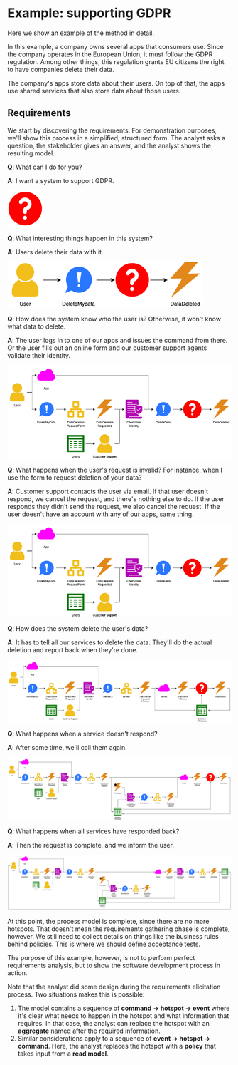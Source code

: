 # Example: supporting GDPR

Here we show an example of the method in detail.

In this example, a company owns several apps that consumers use.
Since the company operates in the European Union, it must follow the GDPR regulation.
Among other things, this regulation grants EU citizens the right to have companies delete their data.

The company's apps store data about their users.
On top of that, the apps use shared services that also store data about those users.


## Requirements

We start by discovering the requirements.
For demonstration purposes, we'll show this process in a simplified, structured form.
The analyst asks a question, the stakeholder gives an answer, and the analyst shows the resulting model.


<!-- vale Google.FirstPerson = NO -->

**Q**: What can I do for you?

**A**: I want a system to support GDPR.

![Not much to go on yet](req-01.png)

**Q**: What interesting things happen in this system?

**A**: Users delete their data with it.

![Delete my data](req-02.png)

**Q**: How does the system know who the user is?
Otherwise, it won't know what data to delete.

**A**: The user logs in to one of our apps and issues the command from there.
Or the user fills out an online form and our customer support agents validate their identity.

![CS validates identity](req-03.png)

**Q**: What happens when the user's request is invalid?
For instance, when I use the form to request deletion of your data?

**A**: Customer support contacts the user via email.
If that user doesn't respond, we cancel the request, and there's nothing else to do.
If the user responds they didn't send the request, we also cancel the request.
If the user doesn't have an account with any of our apps, same thing.

![CS validates identity](req-03.png)

**Q**: How does the system delete the user's data?

**A**: It has to tell all our services to delete the data.
They'll do the actual deletion and report back when they're done.

![CS validates identity](req-04.png)

**Q**: What happens when a service doesn't respond?

**A**: After some time, we'll call them again.

![CS validates identity](req-05.png)

**Q**: What happens when all services have responded back?

**A**: Then the request is complete, and we inform the user.

![CS validates identity](req-06.png)

<!-- vale Google.FirstPerson = YES -->


At this point, the process model is complete, since there are no more hotspots.
That doesn't mean the requirements gathering phase is complete, however.
We still need to collect details on things like the business rules behind policies.
This is where we should define acceptance tests.

The purpose of this example, however, is not to perform perfect requirements analysis, but to show the software
development process in action.

Note that the analyst did some design during the requirements elicitation process.
Two situations makes this is possible:

1. The model contains a sequence of **command → hotspot → event** where it's clear what needs to happen in the hotspot
    and what information that requires.
    In that case, the analyst can replace the hotspot with an **aggregate** named after the required information.
2. Similar considerations apply to a sequence of **event → hotspot → command**.
    Here, the analyst replaces the hotspot with a **policy** that takes input from a **read model**.
